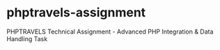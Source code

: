 # phptravels-assignment
PHPTRAVELS Technical Assignment - Advanced PHP Integration &amp; Data Handling Task
